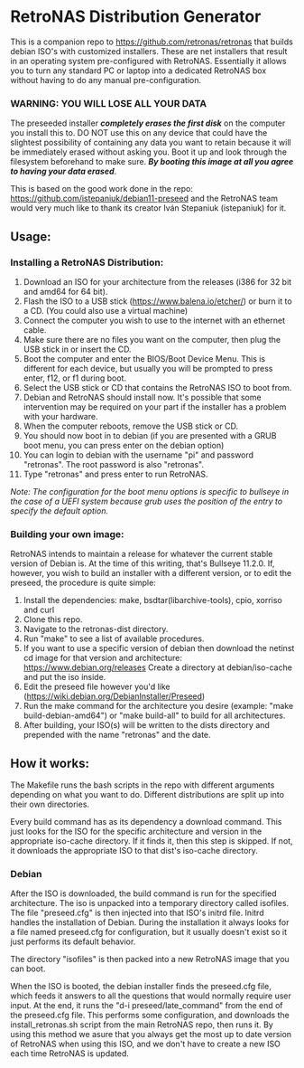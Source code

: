 # RetroNAS Distribution Generator

This is a companion repo to https://github.com/retronas/retronas that builds debian ISO's with customized installers. These are net installers that result in an operating system pre-configured with RetroNAS. Essentially it allows you to turn any standard PC or laptop into a dedicated RetroNAS box without having to do any manual pre-configuration.

### WARNING: YOU WILL LOSE ALL YOUR DATA

The preseeded installer **_completely erases the first disk_** on the computer you install this to. DO NOT use this on any device that could have the slightest possibility of containing any data you want to retain because it will be immediately erased without asking you. Boot it up and look through the filesystem beforehand to make sure. **_By booting this image at all you agree to having your data erased_**.

This is based on the good work done in the repo: https://github.com/istepaniuk/debian11-preseed and the RetroNAS team would very much like to thank its creator Iván Stepaniuk (istepaniuk) for it.

## Usage:

### Installing a RetroNAS Distribution:

1. Download an ISO for your architecture from the releases (i386 for 32 bit and amd64 for 64 bit).
2. Flash the ISO to a USB stick (https://www.balena.io/etcher/) or burn it to a CD. (You could also use a virtual machine)
3. Connect the computer you wish to use to the internet with an ethernet cable.
4. Make sure there are no files you want on the computer, then plug the USB stick in or insert the CD.
5. Boot the computer and enter the BIOS/Boot Device Menu. This is different for each device, but usually you will be prompted to press enter, f12, or f1 during boot.
6. Select the USB stick or CD that contains the RetroNAS ISO to boot from.
7. Debian and RetroNAS should install now. It's possible that some intervention may be required on your part if the installer has a problem with your hardware.
8. When the computer reboots, remove the USB stick or CD.
9. You should now boot in to debian (if you are presented with a GRUB boot menu, you can press enter on the debian option)
10. You can login to debian with the username "pi" and password "retronas". The root password is also "retronas".
11. Type "retronas" and press enter to run RetroNAS.

_Note: The configuration for the boot menu options is specific to bullseye in the case of a UEFI system because grub uses the position of the entry to specify the default option._

### Building your own image:

RetroNAS intends to maintain a release for whatever the current stable version of Debian is. At the time of this writing, that's Bullseye 11.2.0. If, however, you wish to build an installer with a different version, or to edit the preseed, the procedure is quite simple:

1. Install the dependencies: make, bsdtar(libarchive-tools), cpio, xorriso and curl
2. Clone this repo.
3. Navigate to the retronas-dist directory.
4. Run "make" to see a list of available procedures.
5. If you want to use a specific version of debian then download the netinst cd image for that version and architecture: https://www.debian.org/releases Create a directory at debian/iso-cache and put the iso inside.
6. Edit the preseed file however you'd like (https://wiki.debian.org/DebianInstaller/Preseed)
7. Run the make command for the architecture you desire (example: "make build-debian-amd64") or "make build-all" to build for all architectures.
8. After building, your ISO(s) will be written to the dists directory and prepended with the name "retronas" and the date.

## How it works:

The Makefile runs the bash scripts in the repo with different arguments depending on what you want to do. Different distributions are split up into their own directories.

Every build command has as its dependency a download command. This just looks for the ISO for the specific architecture and version in the appropriate iso-cache directory. If it finds it, then this step is skipped. If not, it downloads the appropriate ISO to that dist's iso-cache directory.

### Debian

After the ISO is downloaded, the build command is run for the specified architecture. The iso is unpacked into a temporary directory called isofiles. The file "preseed.cfg" is then injected into that ISO's initrd file. Initrd handles the installation of Debian. During the installation it always looks for a file named preseed.cfg for configuration, but it usually doesn't exist so it just performs its default behavior.

The directory "isofiles" is then packed into a new RetroNAS image that you can boot.

When the ISO is booted, the debian installer finds the preseed.cfg file, which feeds it answers to all the questions that would normally require user input. At the end, it runs the "d-i preseed/late_command" from the end of the preseed.cfg file. This performs some configuration, and downloads the install_retronas.sh script from the main RetroNAS repo, then runs it. By using this method we asure that you always get the most up to date version of RetroNAS when using this ISO,
and we don't have to create a new ISO each time RetroNAS is updated.
